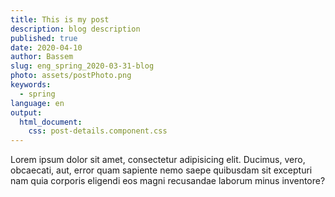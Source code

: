 ```yaml
---
title: This is my post
description: blog description
published: true
date: 2020-04-10
author: Bassem 
slug: eng_spring_2020-03-31-blog
photo: assets/postPhoto.png
keywords:
  - spring
language: en
output:
  html_document:
    css: post-details.component.css
---
```


Lorem ipsum dolor sit amet, consectetur adipisicing elit. Ducimus, vero, obcaecati, aut, error quam sapiente nemo saepe quibusdam sit excepturi nam quia corporis eligendi eos magni recusandae laborum minus inventore?

